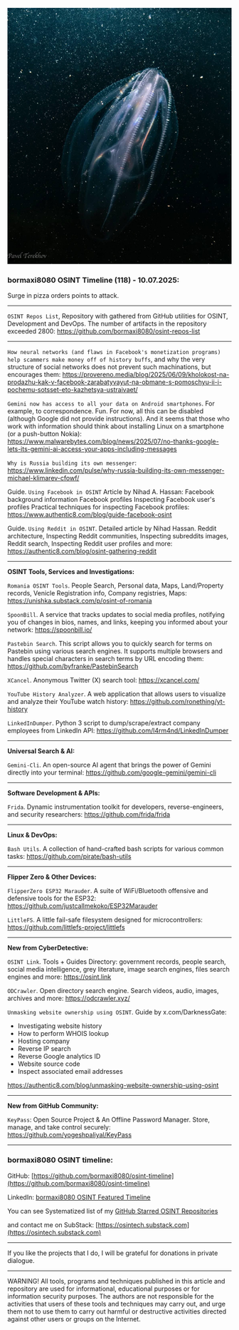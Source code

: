 ![alt text](img/118.jpg)
### bormaxi8080 OSINT Timeline (118) - 10.07.2025:

Surge in pizza orders points to attack.

----

```OSINT Repos List```, Repository with gathered from GitHub utilities for OSINT, Development and DevOps. The number of artifacts in the repository exceeded 2800: https://github.com/bormaxi8080/osint-repos-list

----

```How neural networks (and flaws in Facebook's monetization programs) help scammers make money off of history buffs```, and why the very structure of social networks does not prevent such machinations, but encourages them: https://provereno.media/blog/2025/06/09/kholokost-na-prodazhu-kak-v-facebook-zarabatyvayut-na-obmane-s-pomoschyu-ii-i-pochemu-sotsset-eto-kazhetsya-ustraivaet/

```Gemini now has access to all your data on Android smartphones```. For example, to correspondence. Fun. For now, all this can be disabled (although Google did not provide instructions). And it seems that those who work with information should think about installing Linux on a smartphone (or a push-button Nokia): https://www.malwarebytes.com/blog/news/2025/07/no-thanks-google-lets-its-gemini-ai-access-your-apps-including-messages

```Why is Russia building its own messenger```: https://www.linkedin.com/pulse/why-russia-building-its-own-messenger-michael-klimarev-cfowf/

Guide. ```Using Facebook in OSINT``` Article by Nihad A. Hassan: Facebook background information Facebook profiles Inspecting Facebook user's profiles Practical techniques for inspecting Facebook profiles: https://www.authentic8.com/blog/guide-facebook-osint

Guide. ```Using Reddit in OSINT```. Detailed article by Nihad Hassan. Reddit architecture, Inspecting Reddit communities, Inspecting subreddits images, Reddit search, Inspecting Reddit user profiles and more: https://authentic8.com/blog/osint-gathering-reddit

----

**OSINT Tools, Services and Investigations:**

```Romania OSINT Tools```. People Search, Personal data, Maps, Land/Property records, Venicle Registration info, Company registries, Maps: https://unishka.substack.com/p/osint-of-romania

```SpoonBill```. A service that tracks updates to social media profiles, notifying you of changes in bios, names, and links, keeping you informed about your network: https://spoonbill.io/

```Pastebin Search```. This script allows you to quickly search for terms on Pastebin using various search engines. It supports multiple browsers and handles special characters in search terms by URL encoding them: https://github.com/byfranke/PastebinSearch

```XCancel```. Anonymous Twitter (X) search tool: https://xcancel.com/

```YouTube History Analyzer```. A web application that allows users to visualize and analyze their YouTube watch history: https://github.com/ronething/yt-history

```LinkedInDumper```. Python 3 script to dump/scrape/extract company employees from LinkedIn API: https://github.com/l4rm4nd/LinkedInDumper

----

**Universal Search & AI:**

```Gemini-Cli```. An open-source AI agent that brings the power of Gemini directly into your terminal: https://github.com/google-gemini/gemini-cli

---

**Software Development & APIs:**

```Frida```. Dynamic instrumentation toolkit for developers, reverse-engineers, and security researchers: https://github.com/frida/frida

----

**Linux & DevOps:**

```Bash Utils```. A collection of hand-crafted bash scripts for various common tasks: https://github.com/pirate/bash-utils

----

**Flipper Zero & Other Devices:**

```FlipperZero ESP32 Marauder```. A suite of WiFi/Bluetooth offensive and defensive tools for the ESP32: https://github.com/justcallmekoko/ESP32Marauder

```LittleFS```. A little fail-safe filesystem designed for microcontrollers: https://github.com/littlefs-project/littlefs

----

**New from CyberDetective:**

```OSINT Link```. Tools + Guides Directory: government records, people search, social media intelligence, grey literature, image search engines, files search engines and more: https://osint.link

```ODCrawler```. Open directory search engine. Search videos, audio, images, archives and more: https://odcrawler.xyz/

```Unmasking website ownership using OSINT```. Guide by x.com/DarknessGate:

- Investigating website history
- How to perform WHOIS lookup
- Hosting company
- Reverse IP search
- Reverse Google analytics ID
- Website source code
- Inspect associated email addresses

https://authentic8.com/blog/unmasking-website-ownership-using-osint

----

**New from GitHub Community:**

```KeyPass```: Open Source Project & An Offline Password Manager. Store, manage, and take control securely: https://github.com/yogeshpaliyal/KeyPass

----
### bormaxi8080 OSINT timeline:

GitHub: [https://github.com/bormaxi8080/osint-timeline](https://github.com/bormaxi8080/osint-timeline)

LinkedIn: [bormaxi8080 OSINT Featured Timeline](https://www.linkedin.com/in/osintech/details/featured/)

You can see Systematized list of my [GitHub Starred OSINT Repositories](https://github.com/bormaxi8080/osint-repos-list)

and contact me on SubStack: [https://osintech.substack.com](https://osintech.substack.com)

----

If you like the projects that I do, I will be grateful for donations in private dialogue.

----

WARNING! All tools, programs and techniques published in this article and repository are used for informational, educational purposes or for information security purposes. The authors are not responsible for the activities that users of these tools and techniques may carry out, and urge them not to use them to carry out harmful or destructive activities directed against other users or groups on the Internet.
